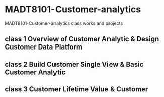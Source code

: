 # MADT8101-Customer-analytics
MADT8101-Customer-analytics class works and projects


class 1 Overview of Customer Analytic & Design Customer Data Platform 
- 


class 2 Build Customer Single View & Basic Customer Analytic
-

class 3 Customer Lifetime Value & Customer
-

